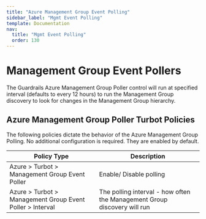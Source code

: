 ```yaml
---
title: "Azure Management Group Event Polling"
sidebar_label: "Mgmt Event Polling"
template: Documentation
nav:
  title: "Mgmt Event Polling"
  order: 130
---
```


# Management Group Event Pollers

The Guardrails Azure Management Group Poller control will run at specified interval (defaults to every 12 hours)
to run the Management Group discovery to look for changes in the Management Group hierarchy.

## Azure Management Group Poller Turbot Policies

The following policies dictate the behavior of the Azure Management Group Polling. No additional configuration is
required. They are enabled by default.

| Policy Type                                               | Description                                                              |
|-----------------------------------------------------------|--------------------------------------------------------------------------|
| Azure > Turbot > Management Group Event Poller            | Enable/ Disable polling                                                  |
| Azure > Turbot > Management Group Event Poller > Interval | The polling interval - how often the Management Group discovery will run |
